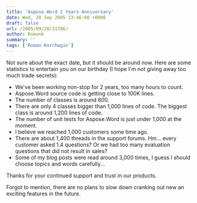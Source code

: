 ```yaml
---
title: 'Aspose.Word 2 Years Anniversary'
date: Wed, 28 Sep 2005 13:46:00 +0000
draft: false
url: /2005/09/28/31786/
author: Romank
summary: ''
tags: ['Roman Korchagin']
---
```


Not sure about the exact date, but it should be around now. Here are some statistics to entertain you on our birthday (I hope I'm not giving away too much trade secrets):

*   We've been working non-stop for 2 years, too many hours to count.
*   Aspose.Word source code is getting close to 100K lines.
*   The number of classes is around 600.
*   There are only 4 classes bigger than 1,000 lines of code. The biggest class is around 1,200 lines of code.
*   The number of unit tests for Aspose.Word is just under 1,000 at the moment.
*   I believe we reached 1,000 customers some time ago.
*   There are about 1,400 threads in the support forums. Hm... every customer asked 1.4 questions? Or we had too many evaluation questions that did not result in sales?
*   Some of my blog posts were read around 3,000 times, I guess I should choose topics and words carefully...

Thanks for your continued support and trust in our products.

Forgot to mention, there are no plans to slow down cranking out new an exciting features in the future.







